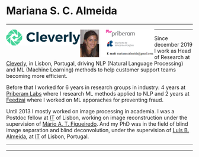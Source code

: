 # Mariana S. C. Almeida

___


<img align="left" src="https://github.com/MarianaAlmeida/marianaalmeida.github.io/blob/master/CleverlyLogo.png " width=200 > 


<img align="left" src="https://github.com/MarianaAlmeida/marianaalmeida.github.io/blob/master/mla.gif " width=200 > 


___

Since december 2019 I work as Head of Research at [Cleverly](https://cleverly.ai/), in Lisbon, Portugal, driving NLP (Natural Language Processing) and ML (Machine Learning) methods to help customer support teams becoming more efficient.

Before that I worked for 6 years in research groups in industry: 4 years at [Priberam Labs](http://labs.priberam.com/) where I research ML methods applied to NLP and 2 years at [Feedzai](https://feedzai.com/) where I worked on ML apporaches for preventing fraud.

Until 2013 I mostly worked on image processing in academia. I was a Postdoc fellow at [IT](https://www.it.pt/) of Lisbon, working on image reconstruction under the supervision of [Mário A. T. Figueiredo](http://www.lx.it.pt/~mtf/). And my PhD was in the field of blind image separation and blind deconvolution, under the supervision of [Luís B. Almeida](http://www.lx.it.pt/~lbalmeida/), at [IT](https://www.it.pt/) of Lisbon, Portugal.



 ___
 
 ___
 
